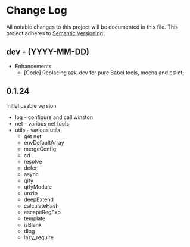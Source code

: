 # Change Log

All notable changes to this project will be documented in this file.
This project adheres to [Semantic Versioning](http://semver.org/).

## dev - (YYYY-MM-DD)

* Enhancements
  * [Code] Replacing azk-dev for pure Babel tools, mocha and eslint;

## 0.1.24

  initial usable version

  * log - configure and call winston
  * net - various net tools
  * utils - various utils
    * get net
    * envDefaultArray
    * mergeConfig
    * cd
    * resolve
    * defer
    * async
    * qify
    * qifyModule
    * unzip
    * deepExtend
    * calculateHash
    * escapeRegExp
    * template
    * isBlank
    * dlog
    * lazy_require
